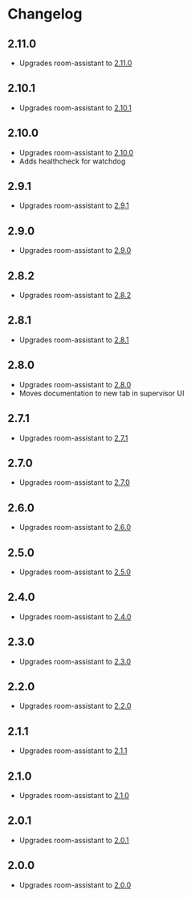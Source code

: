 # Changelog

## 2.11.0

- Upgrades room-assistant to [2.11.0](https://github.com/mKeRix/room-assistant/releases/tag/v2.11.0)

## 2.10.1

- Upgrades room-assistant to [2.10.1](https://github.com/mKeRix/room-assistant/releases/tag/v2.10.1)

## 2.10.0

- Upgrades room-assistant to [2.10.0](https://github.com/mKeRix/room-assistant/releases/tag/v2.10.0)
- Adds healthcheck for watchdog

## 2.9.1

- Upgrades room-assistant to [2.9.1](https://github.com/mKeRix/room-assistant/releases/tag/v2.9.1)

## 2.9.0

- Upgrades room-assistant to [2.9.0](https://github.com/mKeRix/room-assistant/releases/tag/v2.9.0)

## 2.8.2

- Upgrades room-assistant to [2.8.2](https://github.com/mKeRix/room-assistant/releases/tag/v2.8.2)

## 2.8.1

- Upgrades room-assistant to [2.8.1](https://github.com/mKeRix/room-assistant/releases/tag/v2.8.1)

## 2.8.0

- Upgrades room-assistant to [2.8.0](https://github.com/mKeRix/room-assistant/releases/tag/v2.8.0)
- Moves documentation to new tab in supervisor UI

## 2.7.1

- Upgrades room-assistant to [2.7.1](https://github.com/mKeRix/room-assistant/releases/tag/v2.7.1)

## 2.7.0

- Upgrades room-assistant to [2.7.0](https://github.com/mKeRix/room-assistant/releases/tag/v2.7.0)

## 2.6.0

- Upgrades room-assistant to [2.6.0](https://github.com/mKeRix/room-assistant/releases/tag/v2.6.0)

## 2.5.0

- Upgrades room-assistant to [2.5.0](https://github.com/mKeRix/room-assistant/releases/tag/v2.5.0)

## 2.4.0

- Upgrades room-assistant to [2.4.0](https://github.com/mKeRix/room-assistant/releases/tag/v2.4.0)

## 2.3.0

- Upgrades room-assistant to [2.3.0](https://github.com/mKeRix/room-assistant/releases/tag/v2.3.0)

## 2.2.0

- Upgrades room-assistant to [2.2.0](https://github.com/mKeRix/room-assistant/releases/tag/v2.2.0)

## 2.1.1

- Upgrades room-assistant to [2.1.1](https://github.com/mKeRix/room-assistant/releases/tag/v2.1.1)

## 2.1.0

- Upgrades room-assistant to [2.1.0](https://github.com/mKeRix/room-assistant/releases/tag/v2.1.0)

## 2.0.1

- Upgrades room-assistant to [2.0.1](https://github.com/mKeRix/room-assistant/releases/tag/v2.0.1)

## 2.0.0

- Upgrades room-assistant to [2.0.0](https://github.com/mKeRix/room-assistant/releases/tag/v2.0.0)